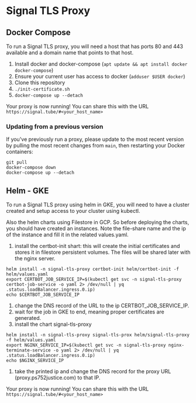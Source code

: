 # Signal TLS Proxy

## Docker Compose

To run a Signal TLS proxy, you will need a host that has ports 80 and 443 available and a domain name that points to that host.

1. Install docker and docker-compose (`apt update && apt install docker docker-compose`)
1. Ensure your current user has access to docker (`adduser $USER docker`)
1. Clone this repository
1. `./init-certificate.sh`
1. `docker-compose up --detach`

Your proxy is now running! You can share this with the URL `https://signal.tube/#<your_host_name>`

### Updating from a previous version

If you've previously run a proxy, please update to the most recent version by pulling the most recent changes from `main`, then restarting your Docker containers:

```shell
git pull
docker-compose down
docker-compose up --detach
```

## Helm - GKE

To run a Signal TLS proxy using helm in GKE, you will need to have a cluster created and setup access to your cluster using kubectl.

Also the helm charts using Filestore in GCP. So before deploying the charts, you should have created an instances. Note the file-share name and the ip of the instance and fill it in the related values.yaml.

1. install the certbot-init shart: this will create the initial certificates and stores it in filestore persistent volumes. The files will be shared later with the nginx server.
```shell
helm install -n signal-tls-proxy certbot-init helm/certbot-init -f helm/values.yaml
export CERTBOT_JOB_SERVICE_IP=$(kubectl get svc -n signal-tls-proxy certbot-job-service -o yaml 2> /dev/null | yq .status.loadBalancer.ingress.0.ip)
echo $CERTBOT_JOB_SERVICE_IP
```
1. change the DNS record of the URL to the ip CERTBOT_JOB_SERVICE_IP.
1. wait for the job in GKE to end, meaning proper certificates are generated.
1. install the chart signal-tls-proxy
```shell
helm install -n signal-tls-proxy signal-tls-prox helm/signal-tls-proxy -f helm/values.yaml
export NGINX_SERVICE_IP=$(kubectl get svc -n signal-tls-proxy nginx-terminate-service -o yaml 2> /dev/null | yq .status.loadBalancer.ingress.0.ip)
echo $NGINX_SERVICE_IP
```
1. take the printed ip and change the DNS record for the proxy URL (proxy.ps752justice.com) to that IP.

Your proxy is now running! You can share this with the URL `https://signal.tube/#<your_host_name>`